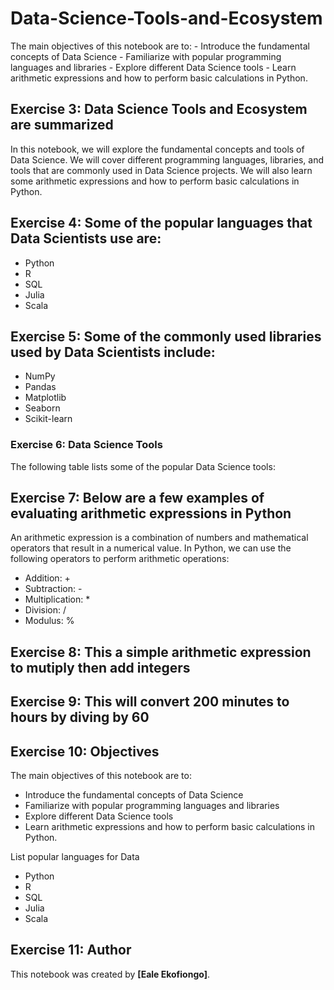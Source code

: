 # Data-Science-Tools-and-Ecosystem
The main objectives of this notebook are to:  - Introduce the fundamental concepts of Data Science - Familiarize with popular programming languages and libraries - Explore different Data Science tools - Learn arithmetic expressions and how to perform basic calculations in Python.

## Exercise 3: Data Science Tools and Ecosystem are summarized

In this notebook, we will explore the fundamental concepts and tools of Data Science. We will cover different programming languages, libraries, and tools that are commonly used in Data Science projects. We will also learn some arithmetic expressions and how to perform basic calculations in Python.

## Exercise 4: Some of the popular languages that Data Scientists use are:

- Python
- R
- SQL
- Julia
- Scala

## Exercise 5: Some of the commonly used libraries used by Data Scientists include:

- NumPy
- Pandas
- Matplotlib
- Seaborn
- Scikit-learn

### Exercise 6: Data Science Tools
The following table lists some of the popular Data Science tools:

## Exercise 7: Below are a few examples of evaluating arithmetic expressions in Python

An arithmetic expression is a combination of numbers and mathematical operators that result in a numerical value. In Python, we can use the following operators to perform arithmetic operations:

- Addition: +
- Subtraction: -
- Multiplication: *
- Division: /
- Modulus: %

## Exercise 8: This a simple arithmetic expression to mutiply then add integers

## Exercise 9: This will convert 200 minutes to hours by diving by 60

## Exercise 10: Objectives

The main objectives of this notebook are to:

- Introduce the fundamental concepts of Data Science
- Familiarize with popular programming languages and libraries
- Explore different Data Science tools
- Learn arithmetic expressions and how to perform basic calculations in Python.

List popular languages for Data

- Python
- R
- SQL
- Julia
- Scala

## Exercise 11: Author

This notebook was created by **[Eale Ekofiongo]**.
